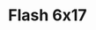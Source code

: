 ---
layout: episodios
title: "Flash 6x17"
url_serie_padre: 'flash/temporada-6'
category: 'series'
capitulo: 'yes'
anio: '2019'
prev: 'capitulo-16'
proximo: 'capitulo-18'
sandbox: allow-same-origin allow-forms
idioma: 'Subtitulado'
calidad: 'Full HD'
fuente: 'cueva'
reproductores_otros: ["https://supervideo.tv/e/j13bnldjcojv","Subtitulado","https://gdriveplayer.me/embed2.php?link=Qw77kNJKRASBSku3SNnMdQRYoNkrz65bAEORp7Zeb2CE%252Fd7YuHKrQ3y1ngX1uwSJq%252BCnAqGUIKm%252FKaiT2rkX22pYALRbuSiXmsnhQGnaGh4jJmBxZfOsOmmnsDsLkqRMdYi%252BirBOvxLnf51NclZhEdNAJ2YK5vpplMqnmV1DI0qyIjLPxFVxuLXtE7oE8M%252B5xNoYFv3IdJF2Wm89aPuryG","Subtitulado","https://gdriveplayer.me/embed2.php?link=RHjREhfzJNTy8YNlMxXdMw2Q3O8TmhrUij8bHaECDiDP%252Fk02loAnziqoNqGNLFxJjh4XvlX2nYIjMDvecw4n%252F4blEZCj7008YIAUSSQOOIzAuQJwzmZhbBLVUyB8vifsxGtyZfpprxi%252B1Zx%252F0joLaBfOdgClVaClUMhYVHHtgNynSUxzsQrJ%252FadzEiTqsgQB1aSbzK4ZJ97RQZf2198S9A","Subtitulado","https://player.premiumstream.live/player.php?id=MzQwOA&sub=https://sub.cuevana2.io/vtt-sub/sub7/The.Flash.2014.S06E17.PROPER.720p.HDTV.x264-KILLERS.vtt","Subtitulado","https://player.premiumstream.live/player.php?id=MzQwOA&sub=https://streamango.poseidonhd.cc/subs1/The.Flash.2014.S06E17.PROPER.720p.HDTV.x264-KILLERS.srt","Subtitulado","https://api.cuevana3.io/stream/index.php?file=ek5lbm9xYWNrS0xYMTZLa2xNbkdvY3ZTb3BtZng4TGp6ZFpobGFMUGtOelcwcUZmbWRIVzRkakVuS0JnbEplcG1KUnNZSlRTMGViVTBxZGdsdEhPb3FhYW5vaG9yZEhVMnJxcllLRFNsYkxVMHFhbWt0YmE0OG1ncHBlbHk4WT0","Subtitulado","https://mstream.space/zod497b7xnrk","Subtitulado"]
reproductores_fembed: ["https://feurl.com/v/1y1x2hjj88ndxx5","Subtitulado","https://player.cuevana2.io/irgoto.php?url=aHR0cHM6Ly9mZW1iZWQubGl2ZS92LzEzbC02Y2pqOHpyenpqMj9obHM0PXllcw&sub=https://sub.cuevana2.io/vtt-sub/sub7/The.Flash.2014.S06E17.PROPER.720p.HDTV.x264-KILLERS.vtt","Subtitulado"]
reproductor: fembed
clasificacion: '+5'
tags:
- Ciencia-Ficcion
---